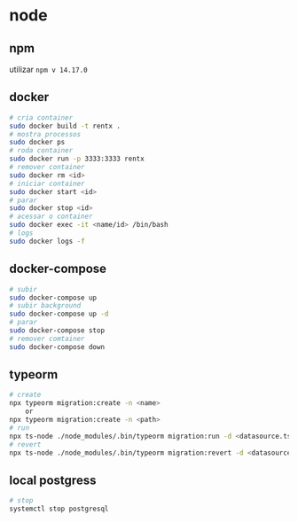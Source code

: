 # node

## npm

utilizar `npm v 14.17.0`

## docker

```bash
# cria container
sudo docker build -t rentx .
# mostra processos
sudo docker ps
# roda container
sudo docker run -p 3333:3333 rentx
# remover container
sudo docker rm <id>
# iniciar container
sudo docker start <id>
# parar
sudo docker stop <id>
# acessar o container
sudo docker exec -it <name/id> /bin/bash
# logs
sudo docker logs -f
```

## docker-compose

```bash
# subir
sudo docker-compose up
# subir background
sudo docker-compose up -d
# parar
sudo docker-compose stop
# remover comtainer
sudo docker-compose down
```

## typeorm

```bash
# create
npx typeorm migration:create -n <name>
    or
npx typeorm migration:create -n <path>
# run
npx ts-node ./node_modules/.bin/typeorm migration:run -d <datasource.ts>
# revert
npx ts-node ./node_modules/.bin/typeorm migration:revert -d <datasource.ts>
```

## local postgress

```bash
# stop
systemctl stop postgresql

```
